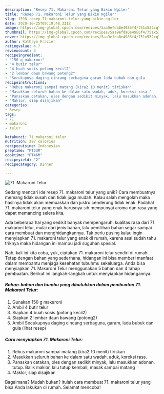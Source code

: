 ```yaml
---
description: "Resep 71. Makaroni Telur yang Bikin Ngiler"
title: "Resep 71. Makaroni Telur yang Bikin Ngiler"
slug: 1598-resep-71-makaroni-telur-yang-bikin-ngiler
date: 2020-10-25T09:19:48.331Z
image: https://img-global.cpcdn.com/recipes/5aa9efda0e4986f4/751x532cq70/71-makaroni-telur-foto-resep-utama.jpg
thumbnail: https://img-global.cpcdn.com/recipes/5aa9efda0e4986f4/751x532cq70/71-makaroni-telur-foto-resep-utama.jpg
cover: https://img-global.cpcdn.com/recipes/5aa9efda0e4986f4/751x532cq70/71-makaroni-telur-foto-resep-utama.jpg
author: Kathryn Frazier
ratingvalue: 4.7
reviewcount: 3
recipeingredient:
- "150 g makaroni"
- "4 butir telur"
- "4 buah sosis potong kecil2"
- "2 lembar daun bawang potong2"
- "Secukupnya daging cincang serbaguna garam lada bubuk dan gula           lihat resep"
recipeinstructions:
- "Rebus makaroni sampai matang (kira2 10 menit) tiriskan"
- "Masukkan seluruh bahan ke dalam satu wadah, aduk, koreksi rasa."
- "Panaskan cetakan, oles dengan sedikit minyak, lalu masukkan adonan, tutup. Balik maklor, lalu tutup kembali, masak sampai matang"
- "Maklor, siap disajikan"
categories:
- Resep
tags:
- 71
- makaroni
- telur

katakunci: 71 makaroni telur 
nutrition: 297 calories
recipecuisine: Indonesian
preptime: "PT33M"
cooktime: "PT46M"
recipeyield: "2"
recipecategory: Dinner

---
```



![71. Makaroni Telur](https://img-global.cpcdn.com/recipes/5aa9efda0e4986f4/751x532cq70/71-makaroni-telur-foto-resep-utama.jpg)

Sedang mencari ide resep 71. makaroni telur yang unik? Cara membuatnya memang tidak susah dan tidak juga mudah. Kalau salah mengolah maka hasilnya tidak akan memuaskan dan justru cenderung tidak enak. Padahal 71. makaroni telur yang enak harusnya sih mempunyai aroma dan rasa yang dapat memancing selera kita.



Ada beberapa hal yang sedikit banyak mempengaruhi kualitas rasa dari 71. makaroni telur, mulai dari jenis bahan, lalu pemilihan bahan segar sampai cara membuat dan menghidangkannya. Tak perlu pusing kalau ingin menyiapkan 71. makaroni telur yang enak di rumah, karena asal sudah tahu triknya maka hidangan ini mampu jadi suguhan spesial.


Nah, kali ini kita coba, yuk, ciptakan 71. makaroni telur sendiri di rumah. Tetap dengan bahan yang sederhana, hidangan ini bisa memberi manfaat dalam membantu menjaga kesehatan tubuhmu sekeluarga. Anda bisa menyiapkan 71. Makaroni Telur menggunakan 5 bahan dan 4 tahap pembuatan. Berikut ini langkah-langkah untuk menyiapkan hidangannya.

<!--inarticleads1-->

##### Bahan-bahan dan bumbu yang dibutuhkan dalam pembuatan 71. Makaroni Telur:

1. Gunakan 150 g makaroni
1. Ambil 4 butir telur
1. Siapkan 4 buah sosis (potong kecil2)
1. Siapkan 2 lembar daun bawang (potong2)
1. Ambil Secukupnya daging cincang serbaguna, garam, lada bubuk dan gula           (lihat resep)




<!--inarticleads2-->

##### Cara menyiapkan 71. Makaroni Telur:

1. Rebus makaroni sampai matang (kira2 10 menit) tiriskan
1. Masukkan seluruh bahan ke dalam satu wadah, aduk, koreksi rasa.
1. Panaskan cetakan, oles dengan sedikit minyak, lalu masukkan adonan, tutup. Balik maklor, lalu tutup kembali, masak sampai matang
1. Maklor, siap disajikan




Bagaimana? Mudah bukan? Itulah cara membuat 71. makaroni telur yang bisa Anda lakukan di rumah. Selamat mencoba!
